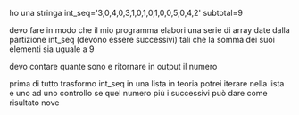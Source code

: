 ho una stringa int_seq='3,0,4,0,3,1,0,1,0,1,0,0,5,0,4,2'
                subtotal=9

devo fare in modo che il mio programma elabori una serie di array date dalla partizione int_seq (devono essere successivi) tali che la somma dei suoi elementi sia uguale a 9

devo contare quante sono e ritornare in output il numero

prima di tutto trasformo int_seq in una lista
in teoria potrei iterare nella lista e uno ad uno controllo se quel numero più i successivi può dare come risultato nove